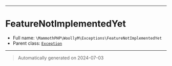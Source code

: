 ***

# FeatureNotImplementedYet





* Full name: `\MammothPHP\WoollyM\Exceptions\FeatureNotImplementedYet`
* Parent class: [`Exception`](../../../Exception.md)






***
> Automatically generated on 2024-07-03
